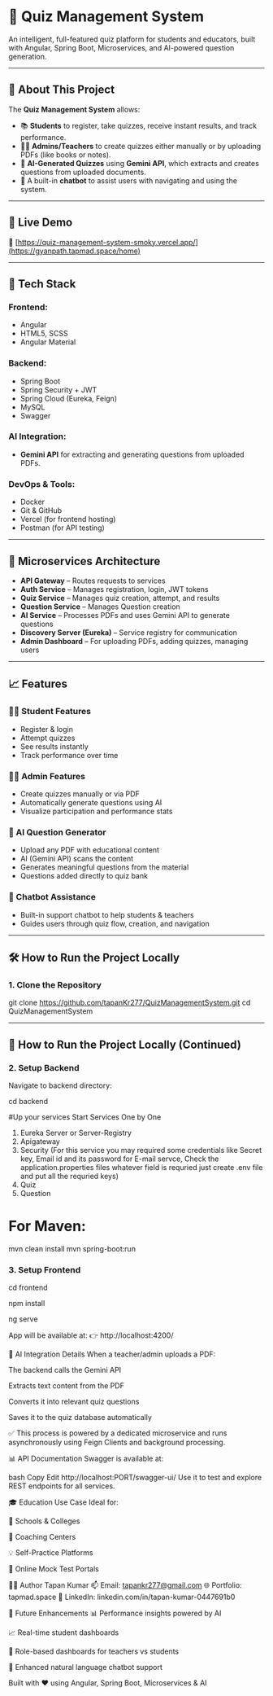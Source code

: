 # 🎯 Quiz Management System

An intelligent, full-featured quiz platform for students and educators, built with Angular, Spring Boot, Microservices, and AI-powered question generation.

---

## 📖 About This Project

The **Quiz Management System** allows:

- 📚 **Students** to register, take quizzes, receive instant results, and track performance.
- 🧑‍🏫 **Admins/Teachers** to create quizzes either manually or by uploading PDFs (like books or notes).
- 🤖 **AI-Generated Quizzes** using **Gemini API**, which extracts and creates questions from uploaded documents.
- 💬 A built-in **chatbot** to assist users with navigating and using the system.

---

## 🚀 Live Demo

🔗 [https://quiz-management-system-smoky.vercel.app/](https://gyanpath.tapmad.space/home)

---

## 🔧 Tech Stack

### Frontend:
- Angular
- HTML5, SCSS
- Angular Material

### Backend:
- Spring Boot
- Spring Security + JWT
- Spring Cloud (Eureka, Feign)
- MySQL
- Swagger

### AI Integration:
- **Gemini API** for extracting and generating questions from uploaded PDFs.

### DevOps & Tools:
- Docker
- Git & GitHub
- Vercel (for frontend hosting)
- Postman (for API testing)

---

## 📂 Microservices Architecture

- **API Gateway** – Routes requests to services
- **Auth Service** – Manages registration, login, JWT tokens
- **Quiz Service** – Manages quiz creation, attempt, and results
- **Question Service** – Manages Question creation
- **AI Service** – Processes PDFs and uses Gemini API to generate questions
- **Discovery Server (Eureka)** – Service registry for communication
- **Admin Dashboard** – For uploading PDFs, adding quizzes, managing users

---

## 📈 Features

### 👨‍🎓 Student Features
- Register & login
- Attempt quizzes
- See results instantly
- Track performance over time

### 👨‍🏫 Admin Features
- Create quizzes manually or via PDF
- Automatically generate questions using AI
- Visualize participation and performance stats

### 🤖 AI Question Generator
- Upload any PDF with educational content
- AI (Gemini API) scans the content
- Generates meaningful questions from the material
- Questions added directly to quiz bank

### 💬 Chatbot Assistance
- Built-in support chatbot to help students & teachers
- Guides users through quiz flow, creation, and navigation

---

## 🛠️ How to Run the Project Locally

### 1. Clone the Repository

git clone https://github.com/tapanKr277/QuizManagementSystem.git
cd QuizManagementSystem

---

## 🏁 How to Run the Project Locally (Continued)

### 2. Setup Backend

Navigate to backend directory:

cd backend

#Up your services
Start Services One by One 
1) Eureka Server or Server-Registry
2) Apigateway
3) Security (For this service you may required some credentials like Secret key, Email id and its password for E-mail servce, Check the application.properties files whatever field is requried just create .env file and put all the requried keys)
4) Quiz
5) Question 

# For Maven:
mvn clean install
mvn spring-boot:run

### 3. Setup Frontend

cd frontend

npm install

ng serve

App will be available at:
👉 http://localhost:4200/


🤖 AI Integration Details
When a teacher/admin uploads a PDF:

The backend calls the Gemini API

Extracts text content from the PDF

Converts it into relevant quiz questions

Saves it to the quiz database automatically

✅ This process is powered by a dedicated microservice and runs asynchronously using Feign Clients and background processing.

📊 API Documentation
Swagger is available at:

bash
Copy
Edit
http://localhost:PORT/swagger-ui/
Use it to test and explore REST endpoints for all services.

🎓 Education Use Case
Ideal for:

🏫 Schools & Colleges

🧪 Coaching Centers

💡 Self-Practice Platforms

🧠 Online Mock Test Portals

🧑‍💻 Author
Tapan Kumar
📫 Email: tapankr277@gmail.com
🌐 Portfolio: tapmad.space
💼 LinkedIn: linkedin.com/in/tapan-kumar-0447691b0

📌 Future Enhancements
📊 Performance insights powered by AI

📈 Real-time student dashboards

🔐 Role-based dashboards for teachers vs students

💬 Enhanced natural language chatbot support

Built with ❤️ using Angular, Spring Boot, Microservices & AI
